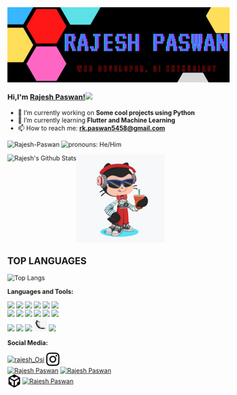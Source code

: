 <img align="center" eight="350" idth="1920" src="https://github.com/rajesh545862/rajesh545862/blob/master/int-image1.png"/>


### Hi,I'm [ Rajesh Paswan!](https://www.linkedin.com/in/rajeshpaswan)<img src="https://media.giphy.com/media/hvRJCLFzcasrR4ia7z/giphy.gif" width="25px">
- 🔭 I’m currently working on **Some cool projects using Python**
- 🌱 I’m currently learning **Flutter and Machine Learning**
- 📫 How to reach me: **rk.paswan5458@gmail.com** 
<!--Visit Counter & Pronouns -->
<p align="left">
  <img src="https://komarev.com/ghpvc/?username=rajesh545862" alt="Rajesh-Paswan" />
  <img src="https://img.shields.io/badge/Pronouns-He%2FHim-red" alt="pronouns: He/Him" /> 
</p>

<!-- GitHub Stats-->
<img align="left" alt="Rajesh's Github Stats" src="https://github-readme-stats.vercel.app/api?username=rajesh545862&show_icons=true&hide_border=true" />
<!--Octocat Image-->
<p>
  <img  align='center' width="200" src="https://github.com/rajesh545862/rajesh545862/blob/master/octocat.png">
</p>
 
## TOP LANGUAGES
![Top Langs](https://github-readme-stats.vercel.app/api/top-langs/?username=rajesh545862&theme=radical&title_color=8E2DE2&text_color=fff&width=100%)

<!--Languages & Tools-->
**Languages and Tools:**

<code><img height="30" src="https://img.icons8.com/color/48/000000/python.png"></code>
<code><img height="30" src="https://img.icons8.com/color/48/000000/git.png"></code>
<code><img height="30" src="https://img.icons8.com/color/48/000000/html-5.png"></code>
<code><img height="30" src="https://img.icons8.com/color/48/000000/css3.png"></code>
<code><img height="30" src="https://img.icons8.com/color/48/000000/bootstrap.png"></code>
<code><img height="30" src="https://img.icons8.com/color/48/000000/angularjs.png"></code>
</BR>
<code><img height="30" src="https://img.icons8.com/color/48/000000/firebase.png"></code>
<code><img height="35" src="https://img.icons8.com/color/48/000000/nodejs.png"></code>
<code><img height="30" src="https://img.icons8.com/color/48/000000/postgreesql.png"></code>
<code><img height="30" src="https://img.icons8.com/color/48/000000/javascript.png"></code>
<code><img height="30" src="https://img.icons8.com/fluent/50/000000/android-os.png"></code>
<code><img height="30" src="https://img.icons8.com/color/48/000000/docker.png"></code>
<br/>
<code><img height="30" src="https://img.icons8.com/color/48/000000/c-plus-plus-logo.png"></code>
<code><img height="30" src="https://img.icons8.com/cute-clipart/64/000000/react-native.png"></code>
<code><img height="30" src="https://img.icons8.com/color/48/000000/django.png"></code>
<code><img height="30" src="https://github.com/rajesh545862/rajesh545862/blob/master/flsak.png"></code>
<code><img height="30" src="https://img.icons8.com/color/48/000000/flutter.png"></code>



<!--Social Media-->
**Social Media:**


<a href="https://twitter.com/Rajesh_Osi" target="blank"><img align="center" src="https://img.icons8.com/material-rounded/100/000000/twitter.png" alt="rajesh_Osi" height="36" width="36" /></a>
<a href="https://instagram.com/rajesh.codes_" target="blank"><img align="center" src="https://github.com/rajesh545862/rajesh545862/blob/master/instagram.svg" alt="rajesh.codes_" height="30" width="30" /></a></br>
<a href="https://www.linkedin.com/in/rajeshpaswan" target="blank"><img align="center" src="https://img.icons8.com/android/24/000000/linkedin.png" alt="Rajesh Paswan" height="30" width="30" /></a>
<a href="https://dev.to/rajesh545862" target="blank"><img align="center" src="https://img.icons8.com/windows/32/000000/dev.png" alt="Rajesh Paswan" height="50" width="35" /></a></br>
<a href="https://codesandbox.io/u/Rajesh%20Paswan" target="blank"><img align="center" src="https://github.com/rajesh545862/rajesh545862/blob/master/codesandbox.png" alt="Rajesh Paswan" height="30" width="30" /></a>
<a href="https://code" target="blank"><img align="center" src="https://img.icons8.com/metro/26/000000/facebook.png" alt="Rajesh Paswan" height="30" width="30" /></a>



<!--  SPOTIFY-->



